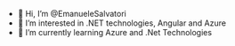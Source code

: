 - 👋 Hi, I’m @EmanueleSalvatori
- 👀 I’m interested in .NET technologies, Angular and Azure
- 🌱 I’m currently learning Azure and .Net Technologies

<!---
EmanueleSalvatori/EmanueleSalvatori is a ✨ special ✨ repository because its `README.md` (this file) appears on your GitHub profile.
You can click the Preview link to take a look at your changes.
--->
